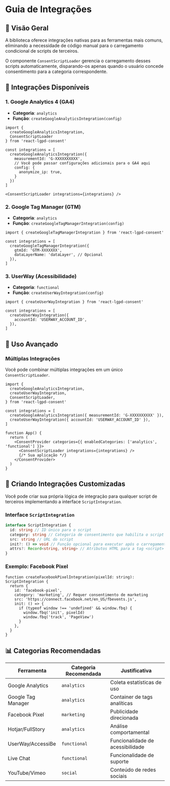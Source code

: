 # Guia de Integrações

## 🚀 Visão Geral

A biblioteca oferece integrações nativas para as ferramentas mais comuns, eliminando a necessidade de código manual para o carregamento condicional de scripts de terceiros.

O componente `ConsentScriptLoader` gerencia o carregamento desses scripts automaticamente, disparando-os apenas quando o usuário concede consentimento para a categoria correspondente.

## 🎯 Integrações Disponíveis

### 1. Google Analytics 4 (GA4)

- **Categoria**: `analytics`
- **Função**: `createGoogleAnalyticsIntegration(config)`

```tsx
import {
  createGoogleAnalyticsIntegration,
  ConsentScriptLoader
} from 'react-lgpd-consent'

const integrations = [
  createGoogleAnalyticsIntegration({
    measurementId: 'G-XXXXXXXXXX',
    // Você pode passar configurações adicionais para o GA4 aqui
    config: {
      anonymize_ip: true,
    }
  })
]

<ConsentScriptLoader integrations={integrations} />
```

### 2. Google Tag Manager (GTM)

- **Categoria**: `analytics`
- **Função**: `createGoogleTagManagerIntegration(config)`

```tsx
import { createGoogleTagManagerIntegration } from 'react-lgpd-consent'

const integrations = [
  createGoogleTagManagerIntegration({
    gtmId: 'GTM-XXXXXXX',
    dataLayerName: 'dataLayer', // Opcional
  }),
]
```

### 3. UserWay (Acessibilidade)

- **Categoria**: `functional`
- **Função**: `createUserWayIntegration(config)`

```tsx
import { createUserWayIntegration } from 'react-lgpd-consent'

const integrations = [
  createUserWayIntegration({
    accountId: 'USERWAY_ACCOUNT_ID',
  }),
]
```

## 🔧 Uso Avançado

### Múltiplas Integrações

Você pode combinar múltiplas integrações em um único `ConsentScriptLoader`.

```tsx
import {
  createGoogleAnalyticsIntegration,
  createUserWayIntegration,
  ConsentScriptLoader,
} from 'react-lgpd-consent'

const integrations = [
  createGoogleAnalyticsIntegration({ measurementId: 'G-XXXXXXXXXX' }),
  createUserWayIntegration({ accountId: 'USERWAY_ACCOUNT_ID' }),
]

function App() {
  return (
    <ConsentProvider categories={{ enabledCategories: ['analytics', 'functional'] }}>
      <ConsentScriptLoader integrations={integrations} />
      {/* Sua aplicação */}
    </ConsentProvider>
  )
}
```

## 🎨 Criando Integrações Customizadas

Você pode criar sua própria lógica de integração para qualquer script de terceiros implementando a interface `ScriptIntegration`.

### Interface `ScriptIntegration`

```typescript
interface ScriptIntegration {
  id: string // ID único para o script
  category: string // Categoria de consentimento que habilita o script
  src: string // URL do script
  init?: () => void // Função opcional para executar após o carregamento
  attrs?: Record<string, string> // Atributos HTML para a tag <script>
}
```

### Exemplo: Facebook Pixel

```tsx
function createFacebookPixelIntegration(pixelId: string): ScriptIntegration {
  return {
    id: 'facebook-pixel',
    category: 'marketing', // Requer consentimento de marketing
    src: 'https://connect.facebook.net/en_US/fbevents.js',
    init: () => {
      if (typeof window !== 'undefined' && window.fbq) {
        window.fbq('init', pixelId)
        window.fbq('track', 'PageView')
      }
    },
  }
}
```

## 📊 Categorias Recomendadas

| Ferramenta         | Categoria Recomendada | Justificativa                    |
| ------------------ | --------------------- | -------------------------------- |
| Google Analytics   | `analytics`           | Coleta estatísticas de uso       |
| Google Tag Manager | `analytics`           | Container de tags analíticas     |
| Facebook Pixel     | `marketing`           | Publicidade direcionada          |
| Hotjar/FullStory   | `analytics`           | Análise comportamental           |
| UserWay/AccessiBe  | `functional`          | Funcionalidade de acessibilidade |
| Live Chat          | `functional`          | Funcionalidade de suporte        |
| YouTube/Vimeo      | `social`              | Conteúdo de redes sociais        |
